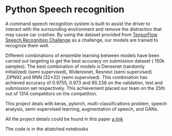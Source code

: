 # Python Speech recognition

A command speech recognition system is built to assist the driver to interact with the surrounding environment and remove the distraction that may cause car crashes. By using the dataset provided from [TensorFlow Speech Recognition Challenge](https://www.kaggle.com/c/tensorflow-speech-recognition-challenge/data) as a challenge, our models are trained to recognize them well.

Different combinations of ensemble learning between models have been carried out targeting to get the best accuracy on submission dataset ( 150k samples). The best combination of models is Densenet (randomly initialized) (semi supervised), Wideresnet, Resnext (semi supervised) ,DPN92 and RNN (32*32) (semi supervised). This combination has achieved accuracy of 0.9755, 0.973 and 90.238 on the validation, test and submission set respectively. This achievement placed our team on the 25th out of 1314 competitors on the competition.

This project deals with keras, pytorch, multi-classifications problem, speech analysis, semi-supervised learning, augmentation of speech, and GANs.

All the project details could be found in this paper [a link](https://github.com/user/repo/blob/branch/other_file.md)


The code is in the attatched notebooks 

